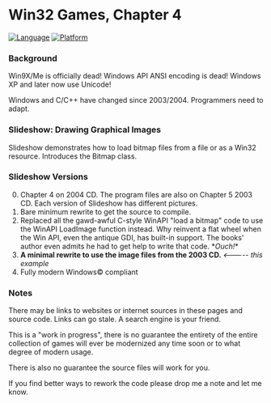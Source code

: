 # Win32 Games, Chapter 4

[![Language](https://img.shields.io/badge/Language%20-C++-blue.svg)](https://github.com/GeorgePimpleton/Win32-games/)
[![Platform](https://img.shields.io/badge/Platform%20-Win32-blue.svg)](https://github.com/GeorgePimpleton/Win32-games/)

### Background

Win9X/Me is officially dead!  Windows API ANSI encoding is dead!  Windows XP and later now use Unicode!

Windows and C/C++ have changed since 2003/2004.  Programmers need to adapt.

### Slideshow: Drawing Graphical Images

Slideshow demonstrates how to load bitmap files from a file or as a Win32 resource.  Introduces the Bitmap class.

### Slideshow Versions

0. Chapter 4 on 2004 CD.  The program files are also on Chapter 5 2003 CD.  Each version of Slideshow has different pictures.
1. Bare minimum rewrite to get the source to compile.
2. Replaced all the gawd-awful C-style WinAPI "load a bitmap" code to use the WinAPI LoadImage function instead.  Why reinvent a flat wheel when the Win API, even the antique GDI, has built-in support.  The books' author even admits he had to get help to write that code.  \**Ouch!*\*
3. **A minimal rewrite to use the image files from the 2003 CD.** *<----- this example*
4. Fully modern Windows© compliant

### Notes

There may be links to websites or internet sources in these pages and source code. Links can go stale. A search engine is your friend.

This is a "work in progress", there is no guarantee the entirety of the entire collection of games will ever be modernized any time soon or to what degree of modern usage.

There is also no guarantee the source files will work for you.

If you find better ways to rework the code please drop me a note and let me know.
